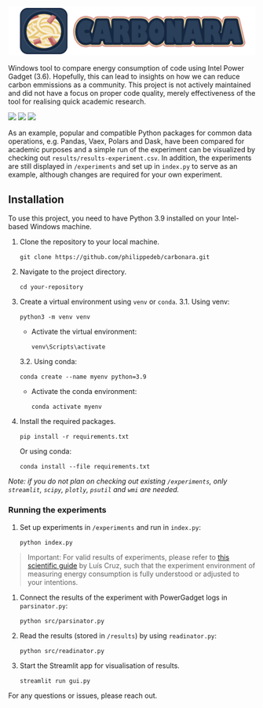 

<img src='data/img/carbonara header.png' width='600px'>

Windows tool to compare energy consumption of code using Intel Power Gadget (3.6). Hopefully, this can lead to insights on how we can reduce carbon emmissions as a community. This project is not actively maintained and did not have a focus on proper code quality, merely effectiveness of the tool for realising quick academic research.

<img src='https://img.shields.io/badge/version-v0.0.1-yellow'>
<img src='https://img.shields.io/badge/release%20date-march%202023-red'>
<img src='https://img.shields.io/badge/platform-Intel--based%20Windows-blue'>

As an example, popular and compatible Python packages for common data operations, e.g. Pandas, Vaex, Polars and Dask, have been compared for academic purposes and a simple run of the experiment can be visualized by checking out `results/results-experiment.csv`. In addition, the experiments are still displayed in `/experiments` and set up in `index.py` to serve as an example, although changes are required for your own experiment.

## Installation



To use this project, you need to have Python 3.9 installed on your Intel-based Windows machine.

1. Clone the repository to your local machine.
    ```
    git clone https://github.com/philippedeb/carbonara.git
    ```


2. Navigate to the project directory.
    ```
    cd your-repository
    ```

3. Create a virtual environment using `venv` or `conda`.
3.1. Using venv:

    ```
    python3 -m venv venv
    ```

     - Activate the virtual environment:
        ```
        venv\Scripts\activate
        ```

    3.2. Using conda:
    ```
    conda create --name myenv python=3.9
    ```

    - Activate the conda environment:
        ```
        conda activate myenv
        ```

4. Install the required packages.

    ```
    pip install -r requirements.txt
    ```

    Or using conda:

    ```
    conda install --file requirements.txt
    ```

*Note: if you do not plan on checking out existing `/experiments`, only `streamlit`, `scipy`, `plotly`, `psutil` and `wmi` are needed.*

### Running the experiments

1. Set up experiments in `/experiments` and run in `index.py`:
    ```
    python index.py
    ```

> Important: For valid results of experiments, please refer to [this scientific guide](https://luiscruz.github.io/2021/10/10/scientific-guide.html) by Luís Cruz, such that the experiment environment of measuring energy consumption is fully understood or adjusted to your intentions.

1. Connect the results of the experiment with PowerGadget logs in `parsinator.py`:
    ```
    python src/parsinator.py
    ```

2. Read the results (stored in `/results`) by using `readinator.py`:
    ```
    python src/readinator.py
    ```

3. Start the Streamlit app for visualisation of results.
    ```
    streamlit run gui.py
    ```

For any questions or issues, please reach out.

